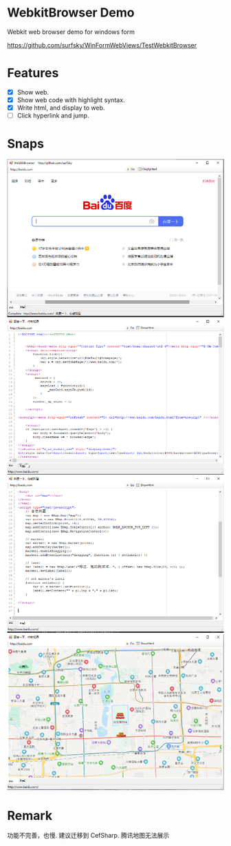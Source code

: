# WebkitBrowser Demo
Webkit web browser demo for windows form


https://github.com/surfsky/WinFormWebViews/TestWebkitBrowser

# Features

- [x] Show web.
- [x] Show web code with highlight syntax.
- [x] Write html, and display to web.
- [ ] Click hyperlink and jump.

# Snaps

![](./Doc/01.png)
![](./Doc/02.png)
![](./Doc/03.png)
![](./Doc/04.png)


# Remark

功能不完善，也慢.
建议迁移到 CefSharp.
腾讯地图无法展示

